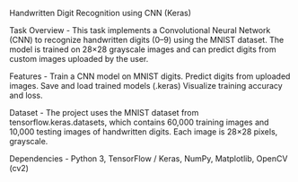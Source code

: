 Handwritten Digit Recognition using CNN (Keras)

Task Overview -
This task implements a Convolutional Neural Network (CNN) to recognize handwritten digits (0–9) using the MNIST dataset. The model is trained on 28×28 grayscale images and can predict digits from custom images uploaded by the user.

Features - 
Train a CNN model on MNIST digits.
Predict digits from uploaded images.
Save and load trained models (.keras)
Visualize training accuracy and loss.

Dataset -
The project uses the MNIST dataset from tensorflow.keras.datasets, which contains 60,000 training images and 10,000 testing images of handwritten digits. Each image is 28×28 pixels, grayscale.

Dependencies - 
Python 3,
TensorFlow / Keras,
NumPy,
Matplotlib,
OpenCV (cv2)
